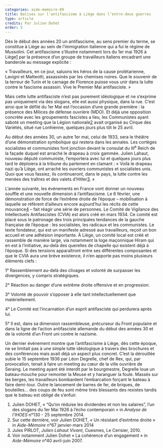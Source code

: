 ```yaml
---
categories: aide-memoire-89
title: Balises sur l’antifascisme à Liège dans l’entre-deux guerres
type: article
credits: Par Julien Dohet
order: 5
---
```

Dès le début des années 20 un antifascisme, au sens premier du terme, se constitue à Liège au sein de l’immigration italienne qui a fui le régime de Mussolini. Cet antifascisme s’illustre notamment lors du 1er mai 1926 à Liège[1](#footnote-1) par la présence d’un groupe de travailleurs italiens encadrant une banderole au message explicite :

« Travailleurs, en ce jour, saluons les héros de la cause prolétarienne, Lavigni et Matteotti, assassinés par les chemises noires. Que le souvenir de la terreur de Turin et le carnage de Florence puisse vous unir dans la lutte contre le fascisme assassin. Vive le Premier Mai antifasciste. » 

Mais cette lutte antifasciste n’est pas purement idéologique et ne s’exprime pas uniquement via des slogans, elle est aussi physique, dans la rue. C’est ainsi que le défilé du 1er Mai est l’occasion d’une grande première : la présence des Milices de défense ouvrière (MDO). Et déjà une opposition concrète avec les groupements fascistes a lieu, les Communistes ayant saboté un meeting que la Légion nationale[2](#footnote-2) avait organisé au Cirque des Variétés, situé rue Lonhienne, quelques jours plus tôt le 25 avril.

Au début des années 30, un autre 1er mai, celui de 1933, sera le théâtre d’une démonstration symbolique qui restera dans les annales. Les cortèges socialistes et communistes font jonction devant le consulat du III<sup>e</sup> Reich de la façade duquel est arraché le drapeau à croix gammée. Julien Lahaut, nouveau député communiste, l’emportera avec lui et quelques jours plus tard le déploiera à la tribune du parlement en clamant : « Voilà le drapeau nazi qu’à Liège, ont arraché les ouvriers communistes et socialistes unis. Quoi que vous fassiez, ils continueront, dans le pays, la lutte contre les menées des traîtres et des valets d’Hitler[3](#footnote-3). »

L’année suivante, les événements en France vont donner un nouveau souffle et une nouvelle dimension à l’antifascisme. Le 6 février, une démonstration de force de l’extrême droite de l’époque – mobilisation à laquelle se réfèrent d’ailleurs encore aujourd’hui les récits de cette mouvance[4](#footnote-4) – fait réagir une série de personnes. Le Comité de Vigilance des Intellectuels Antifascistes (CVIA) est alors créé en mars 1934. Ce comité est placé sous le patronage des trois principales tendances de la gauche française de l’époque : les socialistes, les radicaux et les communistes. Le texte fondateur, qui est un manifeste adressé aux travailleurs, reçoit un bon accueil et une adhésion importante. À Liège, un comité local est créé et rassemble de manière large, via notamment la loge maçonnique Hiram qui en est à l’initiative, au-delà des querelles de chapelle qui existent déjà à l’époque. Si des tensions apparaîtront entre ses différentes composantes et que le CVIA aura une brève existence, il n’en apporte pas moins plusieurs éléments clefs :

1° Rassemblement au-delà des clivages et volonté de surpasser les divergences, y compris stratégiques.

2° Réaction au danger d’une extrême droite offensive et en progression.

3° Volonté de pouvoir s’opposer à elle tant intellectuellement que matériellement.

4° Le Comité est l’incarnation d’un esprit antifasciste qui perdurera après lui.

5° Il est, dans sa dimension rassembleuse, précurseur du Front populaire et dans la ligne de l’action antifasciste allemande du début des années 30 et de la volonté d’un Front uni contre le nazisme.

Un dernier événement montre que l’antifascisme à Liège, dès cette époque, ne se limitait pas à une simple lutte idéologique à travers des brochures et des conférences mais avait déjà un aspect plus concret. C’est la dérouillée subie le 15 septembre 1936 par Léon Degrelle, chef de Rex, qui, par provocation, tenait à faire un meeting au cœur de la ville ouvrière de Seraing. Le meeting ayant été interdit par le bourgmestre, Degrelle loue un bateau-mouche pour remonter la Meuse et y haranguer la foule. Massés sur les berges, les travailleurs bombardent l’embarcation forçant le bateau à faire demi-tour. Outre le lancement de barres de fer, de briques, de bouteilles… des coups de feu sont même tirés blessants des rexistes tandis que le bateau est obligé de s’enfuir.

1. Julien DOHET, « “Qu’on réduise les dividendes et non les salaires”, l’un des slogans du 1er Mai 1926 à l’écho contemporain » in _Analyse de l’IHOES_ n°130 - 25 septembre 2014.
2. Sur cette dernière, voir Julien DOHET, « Un résistant d’extrême droite » in _Aide-Mémoire_ n°67 janvier-mars 2014
3. Jules PIRLOT, _Julien Lahaut Vivant_, Cuesmes, Le Cerisier, 2010.
4. Voir notamment Julien Dohet « La cohérence d’un engagement » in _Aide-Mémoire_ n°40 avril-juin 2007.
